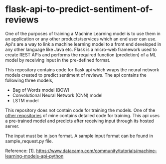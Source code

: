 # flask-api-to-predict-sentiment-of-reviews

One of the purposes of training a Machine Learning model is to use them in an application or any other products/services which an end user can use. Api's are a way to link a machine learning model to a front end developed in any other language like Java etc. Flask is a micro-web framework used to create REST APIs and performs the required function (prediction) of a ML model by receiving input in the pre-defined format.

This repository contains code for flask api which wraps the neural network models created to predict sentiment of reviews. The api contains the following three models,  
* Bag of Words model (BOW)
* Convolutional Neural Network (CNN) model
* LSTM model

This repository does not contain code for training the models. One of the [other repositories](https://github.com/nithishkaviyan/Sentiment-Analysis-of-Yelp-Reviews) of mine contains detailed code for training. This api uses a pre-trained model and predicts after receiving input through its hosted server.

The input must be in json format. A sample input format can be found in sample_request.py file.





Reference:
[1]. https://www.datacamp.com/community/tutorials/machine-learning-models-api-python
